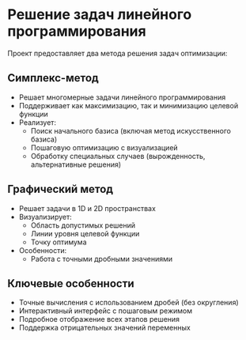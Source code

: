 # Решение задач линейного программирования

Проект предоставляет два метода решения задач оптимизации:

## Симплекс-метод
- Решает многомерные задачи линейного программирования
- Поддерживает как максимизацию, так и минимизацию целевой функции
- Реализует:
  - Поиск начального базиса (включая метод искусственного базиса)
  - Пошаговую оптимизацию с визуализацией
  - Обработку специальных случаев (вырожденность, альтернативные решения)

## Графический метод
- Решает задачи в 1D и 2D пространствах
- Визуализирует:
  - Область допустимых решений
  - Линии уровня целевой функции
  - Точку оптимума
- Особенности:
  - Работа с точными дробными значениями

## Ключевые особенности
- Точные вычисления с использованием дробей (без округления)
- Интерактивный интерфейс с пошаговым режимом
- Подробное отображение всех этапов решения
- Поддержка отрицательных значений переменных
